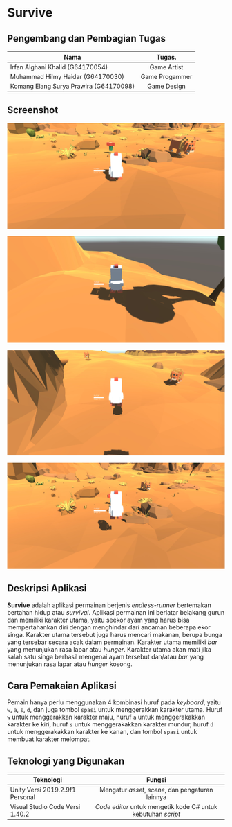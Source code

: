 # Survive

## Pengembang dan Pembagian Tugas
| Nama                                   | Tugas.         |
| -------------------------------------- |:--------------:|
| Irfan Alghani Khalid (G64170054)       | Game Artist    |
| Muhammad Hilmy Haidar (G64170030)      | Game Progammer |
| Komang Elang Surya Prawira (G64170098) | Game Design    |
  
## Screenshot
![alt text](https://github.com/mhilmyh/grafkom-game/blob/master/Screenshot-1-Survive.jpg "Screenshot 1")

![alt text](https://github.com/mhilmyh/grafkom-game/blob/master/Screenshot-2-Survive.jpg "Screenshot 2")

![alt text](https://github.com/mhilmyh/grafkom-game/blob/master/Screenshot-3-Survive.jpg "Screenshot 3")

![alt text](https://github.com/mhilmyh/grafkom-game/blob/master/Screenshot-4-Survive.jpg "Screenshot 4")

## Deskripsi Aplikasi
**Survive** adalah aplikasi permainan berjenis *endless-runner* bertemakan bertahan hidup atau *survival*. Aplikasi permainan ini berlatar belakang gurun dan memiliki karakter utama, yaitu seekor ayam yang harus bisa mempertahankan diri dengan menghindar dari ancaman beberapa ekor singa. Karakter utama tersebut juga harus mencari makanan, berupa bunga yang tersebar secara acak dalam permainan. Karakter utama memiliki *bar* yang menunjukan rasa lapar atau *hunger*. Karakter utama akan mati jika salah satu singa berhasil mengenai ayam tersebut dan/atau *bar* yang menunjukan rasa lapar atau *hunger* kosong.

## Cara Pemakaian Aplikasi
Pemain hanya perlu menggunakan 4 kombinasi huruf pada *keyboard*, yaitu `w`, `a`, `s`, `d`, dan juga tombol `spasi` untuk menggerakkan karakter utama. Huruf `w` untuk menggerakkan karakter maju, huruf `a` untuk menggerakakkan karakter ke kiri, huruf `s` untuk menggerakakkan karakter mundur, huruf `d` untuk menggerakakkan karakter ke kanan, dan tombol `spasi` untuk membuat karakter melompat.

## Teknologi yang Digunakan
| Teknologi                        | Fungsi                                                       |
| -------------------------------- |:------------------------------------------------------------:|
| Unity Versi 2019.2.9f1 Personal  | Mengatur *asset*, *scene*, dan pengaturan lainnya            |
| Visual Studio Code Versi 1.40.2  | *Code editor* untuk mengetik kode C# untuk kebutuhan *script*| 
